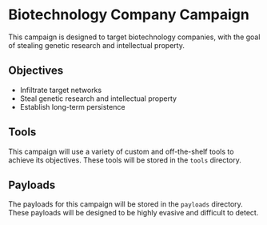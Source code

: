 # Biotechnology Company Campaign

This campaign is designed to target biotechnology companies, with the goal of stealing genetic research and intellectual property.

## Objectives

- Infiltrate target networks
- Steal genetic research and intellectual property
- Establish long-term persistence

## Tools

This campaign will use a variety of custom and off-the-shelf tools to achieve its objectives. These tools will be stored in the `tools` directory.

## Payloads

The payloads for this campaign will be stored in the `payloads` directory. These payloads will be designed to be highly evasive and difficult to detect.
